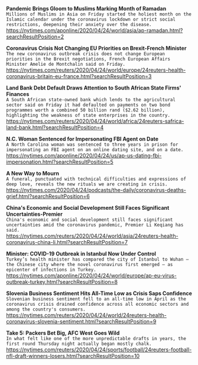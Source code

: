 **Pandemic Brings Gloom to Muslims Marking Month of Ramadan**\
`Millions of Muslims in Asia on Friday started the holiest month on the Islamic calendar under the coronavirus lockdown or strict social restrictions, deepening their anxiety over the disease.`\
https://nytimes.com/aponline/2020/04/24/world/asia/ap-ramadan.html?searchResultPosition=2

**Coronavirus Crisis Not Changing EU Priorities on Brexit-French Minister**\
`The new coronavirus outbreak crisis does not change European priorities in the Brexit negotiations, French European Affairs Minister Amelie de Montchalin said on Friday.`\
https://nytimes.com/reuters/2020/04/24/world/europe/24reuters-health-coronavirus-britain-eu-france.html?searchResultPosition=3

**Land Bank Debt Default Draws Attention to South African State Firms' Finances**\
`A South African state-owned bank which lends to the agricultural sector said on Friday it had defaulted on payments on two bond programmes worth a combined 50 billion rand ($2.62 billion), highlighting the weakness of state enterprises in the country.`\
https://nytimes.com/reuters/2020/04/24/world/africa/24reuters-safrica-land-bank.html?searchResultPosition=4

**N.C. Woman Sentenced for Impersonating FBI Agent on Date**\
`A North Carolina woman was sentenced to three years in prison for impersonating an FBI agent on an online dating site, and on a date. `\
https://nytimes.com/aponline/2020/04/24/us/ap-us-dating-fbi-impersonation.html?searchResultPosition=5

**A New Way to Mourn**\
`A funeral, punctuated with technical difficulties and expressions of deep love, reveals the new rituals we are creating in crisis.`\
https://nytimes.com/2020/04/24/podcasts/the-daily/coronavirus-deaths-grief.html?searchResultPosition=6

**China's Economic and Social Development Still Faces Significant Uncertainties-Premier**\
`China's economic and social development still faces significant uncertainties amid the coronavirus pandemic, Premier Li Keqiang has said.`\
https://nytimes.com/reuters/2020/04/24/world/asia/24reuters-health-coronavirus-china-li.html?searchResultPosition=7

**Minister: COVID-19 Outbreak in Istanbul Now Under Control**\
`Turkey’s health minister has compared the city of Istanbul to Wuhan — the Chinese city where the novel coronavirus first emerged — as epicenter of infections in Turkey.`\
https://nytimes.com/aponline/2020/04/24/world/europe/ap-eu-virus-outbreak-turkey.html?searchResultPosition=8

**Slovenia Business Sentiment Hits All-Time Low as Crisis Saps Confidence**\
`Slovenian business sentiment fell to an all-time low in April as the coronavirus crisis drained confidence across all economic sectors and among the country's consumers.`\
https://nytimes.com/reuters/2020/04/24/world/24reuters-health-coronavirus-slovenia-sentiment.html?searchResultPosition=9

**Take 5: Packers Bet Big, AFC West Goes Wild**\
`In what felt like one of the more unpredictable drafts in years, the first round Thursday night actually began mostly chalk.`\
https://nytimes.com/reuters/2020/04/24/sports/football/24reuters-football-nfl-draft-winners-losers.html?searchResultPosition=10

